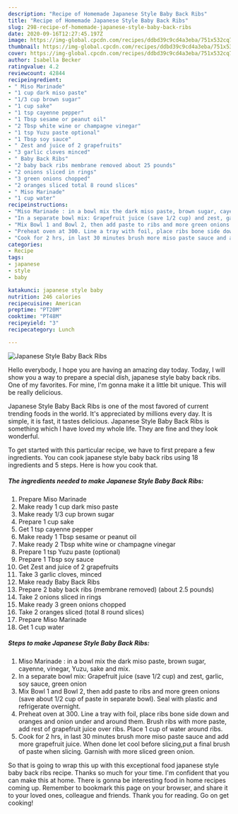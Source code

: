 ```yaml
---
description: "Recipe of Homemade Japanese Style Baby Back Ribs"
title: "Recipe of Homemade Japanese Style Baby Back Ribs"
slug: 298-recipe-of-homemade-japanese-style-baby-back-ribs
date: 2020-09-16T12:27:45.197Z
image: https://img-global.cpcdn.com/recipes/ddbd39c9cd4a3eba/751x532cq70/japanese-style-baby-back-ribs-recipe-main-photo.jpg
thumbnail: https://img-global.cpcdn.com/recipes/ddbd39c9cd4a3eba/751x532cq70/japanese-style-baby-back-ribs-recipe-main-photo.jpg
cover: https://img-global.cpcdn.com/recipes/ddbd39c9cd4a3eba/751x532cq70/japanese-style-baby-back-ribs-recipe-main-photo.jpg
author: Isabella Becker
ratingvalue: 4.2
reviewcount: 42844
recipeingredient:
- " Miso Marinade"
- "1 cup dark miso paste"
- "1/3 cup brown sugar"
- "1 cup sake"
- "1 tsp cayenne pepper"
- "1 Tbsp sesame or peanut oil"
- "2 Tbsp white wine or champagne vinegar"
- "1 tsp Yuzu paste optional"
- "1 Tbsp soy sauce"
- " Zest and juice of 2 grapefruits"
- "3 garlic cloves minced"
- " Baby Back Ribs"
- "2 baby back ribs membrane removed about 25 pounds"
- "2 onions sliced in rings"
- "3 green onions chopped"
- "2 oranges sliced total 8 round slices"
- " Miso Marinade"
- "1 cup water"
recipeinstructions:
- "Miso Marinade : in a bowl mix the dark miso paste, brown sugar, cayenne, vinegar, Yuzu, sake and mix."
- "In a separate bowl mix: Grapefruit juice (save 1/2 cup) and zest, garlic, soy sauce, green onion"
- "Mix Bowl 1 and Bowl 2, then add paste to ribs and more green onions (save about 1/2 cup of paste in separate bowl). Seal with plastic and refrigerate overnight."
- "Preheat oven at 300. Line a tray with foil, place ribs bone side down and oranges and onion under and around them. Brush ribs with more paste, add rest of grapefruit juice over ribs. Place 1 cup of water around ribs."
- "Cook for 2 hrs, in last 30 minutes brush more miso paste sauce and add more grapefruit juice. When done let cool before slicing,put a final brush of paste when slicing. Garnish with more sliced green onion."
categories:
- Recipe
tags:
- japanese
- style
- baby

katakunci: japanese style baby 
nutrition: 246 calories
recipecuisine: American
preptime: "PT20M"
cooktime: "PT48M"
recipeyield: "3"
recipecategory: Lunch

---
```



![Japanese Style Baby Back Ribs](https://img-global.cpcdn.com/recipes/ddbd39c9cd4a3eba/751x532cq70/japanese-style-baby-back-ribs-recipe-main-photo.jpg)

Hello everybody, I hope you are having an amazing day today. Today, I will show you a way to prepare a special dish, japanese style baby back ribs. One of my favorites. For mine, I'm gonna make it a little bit unique. This will be really delicious.



Japanese Style Baby Back Ribs is one of the most favored of current trending foods in the world. It's appreciated by millions every day. It is simple, it is fast, it tastes delicious. Japanese Style Baby Back Ribs is something which I have loved my whole life. They are fine and they look wonderful.


To get started with this particular recipe, we have to first prepare a few ingredients. You can cook japanese style baby back ribs using 18 ingredients and 5 steps. Here is how you cook that.

<!--inarticleads1-->

##### The ingredients needed to make Japanese Style Baby Back Ribs:

1. Prepare  Miso Marinade
1. Make ready 1 cup dark miso paste
1. Make ready 1/3 cup brown sugar
1. Prepare 1 cup sake
1. Get 1 tsp cayenne pepper
1. Make ready 1 Tbsp sesame or peanut oil
1. Make ready 2 Tbsp white wine or champagne vinegar
1. Prepare 1 tsp Yuzu paste (optional)
1. Prepare 1 Tbsp soy sauce
1. Get  Zest and juice of 2 grapefruits
1. Take 3 garlic cloves, minced
1. Make ready  Baby Back Ribs
1. Prepare 2 baby back ribs (membrane removed) (about 2.5 pounds)
1. Take 2 onions sliced in rings
1. Make ready 3 green onions chopped
1. Take 2 oranges sliced (total 8 round slices)
1. Prepare  Miso Marinade
1. Get 1 cup water




<!--inarticleads2-->

##### Steps to make Japanese Style Baby Back Ribs:

1. Miso Marinade : in a bowl mix the dark miso paste, brown sugar, cayenne, vinegar, Yuzu, sake and mix.
1. In a separate bowl mix: Grapefruit juice (save 1/2 cup) and zest, garlic, soy sauce, green onion
1. Mix Bowl 1 and Bowl 2, then add paste to ribs and more green onions (save about 1/2 cup of paste in separate bowl). Seal with plastic and refrigerate overnight.
1. Preheat oven at 300. Line a tray with foil, place ribs bone side down and oranges and onion under and around them. Brush ribs with more paste, add rest of grapefruit juice over ribs. Place 1 cup of water around ribs.
1. Cook for 2 hrs, in last 30 minutes brush more miso paste sauce and add more grapefruit juice. When done let cool before slicing,put a final brush of paste when slicing. Garnish with more sliced green onion.




So that is going to wrap this up with this exceptional food japanese style baby back ribs recipe. Thanks so much for your time. I'm confident that you can make this at home. There is gonna be interesting food in home recipes coming up. Remember to bookmark this page on your browser, and share it to your loved ones, colleague and friends. Thank you for reading. Go on get cooking!
